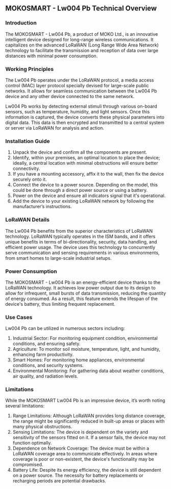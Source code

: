 ## MOKOSMART - Lw004 Pb Technical Overview

### Introduction

The MOKOSMART - Lw004 Pb, a product of MOKO Ltd., is an innovative intelligent device designed for long-range wireless communications. It capitalizes on the advanced LoRaWAN (Long Range Wide Area Network) technology to facilitate the transmission and reception of data over large distances with minimal power consumption. 

### Working Principles

The Lw004 Pb operates under the LoRaWAN protocol, a media access control (MAC) layer protocol specially devised for large-scale public networks. It allows for seamless communication between the Lw004 Pb device and any other device connected to the same network. 

Lw004 Pb works by detecting external stimuli through various on-board sensors, such as temperature, humidity, and light sensors. Once this information is captured, the device converts these physical parameters into digital data. This data is then encrypted and transmitted to a central system or server via LoRaWAN for analysis and action.

### Installation Guide

1. Unpack the device and confirm all the components are present.
2. Identify, within your premises, an optimal location to place the device; ideally, a central location with minimal obstructions will ensure better connectivity.
3. If you have a mounting accessory, affix it to the wall, then fix the device securely onto it.
4. Connect the device to a power source. Depending on the model, this could be done through a direct power source or using a battery.
5. Power on the device and ensure all indicators signal that it's operational.
6. Add the device to your existing LoRaWAN network by following the manufacturer’s instructions.

### LoRaWAN Details

The Lw004 Pb benefits from the superior characteristics of LoRaWAN technology. LoRaWAN typically operates in the ISM bands, and it offers unique benefits in terms of bi-directionality, security, data handling, and efficient power usage. The device uses this technology to concurrently serve communication and sensing requirements in various environments, from smart homes to large-scale industrial setups.

### Power Consumption

The MOKOSMART - Lw004 Pb is an energy-efficient device thanks to the LoRaWAN technology. It achieves low power output due to its design to allow for infrequent, small bursts of data transmission, reducing the quantity of energy consumed. As a result, this feature extends the lifespan of the device's battery, thus limiting frequent replacement.

### Use Cases

Lw004 Pb can be utilized in numerous sectors including:

1. Industrial Sector: For monitoring equipment condition, environmental conditions, and ensuring safety.
2. Agriculture: To monitor soil moisture, temperature, light, and humidity, enhancing farm productivity.
3. Smart Homes: For monitoring home appliances, environmental conditions, and security systems.
4. Environmental Monitoring: For gathering data about weather conditions, air quality, and radiation levels.

### Limitations

While the MOKOSMART Lw004 Pb is an impressive device, it’s worth noting several limitations:

1. Range Limitations: Although LoRaWAN provides long distance coverage, the range might be significantly reduced in built-up areas or places with many physical obstructions.
2. Sensing Limitations: The device is dependent on the variety and sensitivity of the sensors fitted on it. If a sensor fails, the device may not function optimally.
3. Dependence on Network Coverage: The device must be within a LoRaWAN coverage area to communicate effectively. In areas where coverage is poor or non-existent, the device's functionality may be compromised.
4. Battery Life: Despite its energy efficiency, the device is still dependent on a power source. The necessity for battery replacements or recharging periods are potential drawbacks.